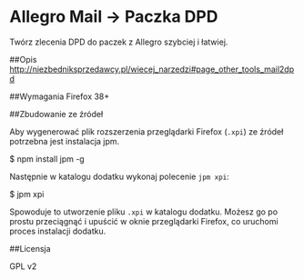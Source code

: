 # Allegro Mail -> Paczka DPD

Twórz zlecenia DPD do paczek z Allegro  szybciej i łatwiej.

##Opis
http://niezbedniksprzedawcy.pl/wiecej_narzedzi#page_other_tools_mail2dpd

##Wymagania
Firefox 38+

##Zbudowanie ze źródeł

Aby wygenerować plik rozszerzenia przeglądarki Firefox (`.xpi`) ze źródeł potrzebna jest instalacja jpm.

 $ npm install jpm -g

Następnie w katalogu dodatku wykonaj polecenie `jpm xpi`:

 $ jpm xpi

Spowoduje to utworzenie pliku `.xpi` w katalogu dodatku. Możesz go po prostu przeciągnąć i upuścić w oknie przeglądarki Firefox, co uruchomi proces instalacji dodatku.

##Licensja

GPL v2